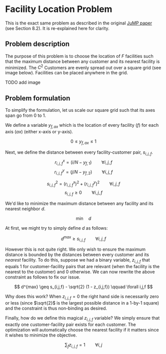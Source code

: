 # Facility Location Problem

This is the exact same problem as described in the original [JuMP paper](https://epubs.siam.org/doi/10.1137/15M1020575) (see Section 8.2). It is re-explained here for clarity.

## Problem description

The purpose of this problem is to choose the location of $F$ facilities such that the maximum distance between any customer and its nearest facility is minimized. The $C^2$ Customers are evenly spread out over a square grid (see image below). Facilities can be placed anywhere in the grid.

TODO add image


## Problem formulation

To simplify the formulation, let us scale our square grid such that its axes span go from $0$ to $1$.

We define a variable $y_{f,ax}$ which is the location of every facility ($f$) for each axis ($ax$) (either x-axis or y-axis).

$$ 0 \leq y_{f,ax} \leq 1$$

Next, we define the distance between every facility-customer pair, $s_{i,j,f}$.
 $$r^x_{i,j,f} = (i / N - y_{f,1}) \qquad \forall i, j, f$$
$$r^y_{i,j,f} = (j / N - y_{f,2}) \qquad \forall i,j,f$$

$$s_{i,j,f} ^2 = (r_{i,j,f}^x) ^ 2 + (r^y_{i,j,f}) ^2 \qquad \forall i,j,f$$
$$ s_{i,j,f} \geq 0 \qquad \forall i,j,f$$

We'd like to minimize the maximum distance between any facility and its nearest neighbor $d$.

$$\text{min} \quad d$$

At first, we might try to simply define $d$ as follows:

$$ d^{max} \geq s_{i,j,f} \qquad \forall i,j,f$$

However this is not quite right. We only wish to ensure the maximum distance is bounded by the distances between every customer and its _nearest_ facility. To do this, suppose we had a binary variable, $z_{i,j,f}$ that equals $1$ for customer-facility pairs that are relevant (when the facility is the nearest to the customer) and $0$ otherwise. We can now rewrite the above constraint as follows to fix our issue.

$$ d^{max} \geq s_{i,j,f} - \sqrt{2} (1 - z_{i,j,f}) \qquad \forall i,j,f $$

Why does this work? When $z_{i,j,f} = 0$ the right hand side is necessarily zero or less (since $\sqrt{2}$ is the largest possible distance in a 1-by-1 square) and the constraint is thus non-binding as desired.

Finally, how do we define this magical $z_{i,j,f}$ variable? We simply ensure that exactly one customer-facility pair exists for each customer. The optimization will automatically choose the nearest facility if it matters since it wishes to minimize the objective.

$$\sum_{f} z_{i,j,f} = 1 \qquad \forall i,j$$

